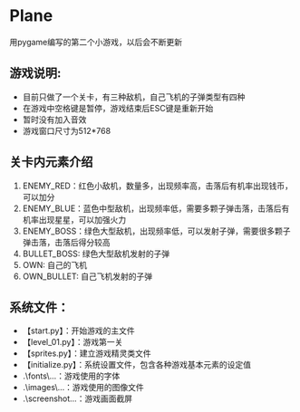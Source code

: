# Plane
用pygame编写的第二个小游戏，以后会不断更新

## 游戏说明:
* 目前只做了一个关卡，有三种敌机，自己飞机的子弹类型有四种
* 在游戏中空格键是暂停，游戏结束后ESC键是重新开始
* 暂时没有加入音效
* 游戏窗口尺寸为512*768

## 关卡内元素介绍
1. ENEMY_RED：红色小敌机，数量多，出现频率高，击落后有机率出现钱币，可以加分
2. ENEMY_BLUE：蓝色中型敌机，出现频率低，需要多颗子弹击落，击落后有机率出现星星，可以加强火力
3. ENEMY_BOSS：绿色大型敌机，出现频率低，可以发射子弹，需要很多颗子弹击落，击落后得分较高
4. BULLET_BOSS: 绿色大型敌机发射的子弹
5. OWN: 自己的飞机
6. OWN_BULLET: 自己飞机发射的子弹

## 系统文件：
- 【start.py】：开始游戏的主文件
- 【level_01.py】：游戏第一关
- 【sprites.py】：建立游戏精灵类文件
- 【initialize.py】：系统设置文件，包含各种游戏基本元素的设定值
- .\fonts\\...：游戏使用的字体
- .\images\\...：游戏使用的图像文件
- .\screenshot\...：游戏画面截屏

